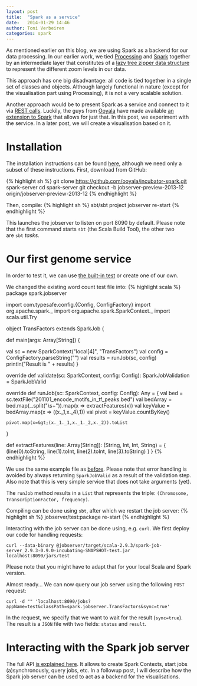 ```yaml
---
layout: post
title:  "Spark as a service"
date:   2014-01-29 14:46
author: Toni Verbeiren
categories: spark
---
```

As mentioned earlier on this blog, we are using Spark as a backend for our data processing. In our earlier work, we tied [Processing](http://processing.org/) and [Spark](http://homes.esat.kuleuven.be/~bioiuser/blog/?p=66) together by an intermediate layer that constitutes of a [lazy tree zipper data structure](/2014/01/lazy-functional-tree-zipper-for-zoom-levels) to represent the different zoom levels in our data.

This approach has one big disadvantage: all code is tied together in a single set of classes and objects. Although largely functional in nature (except for the visualisation part using Processing), it is not a very scalable solution.

Another approach would be to present Spark as a service and connect to it via [REST calls](http://en.wikipedia.org/wiki/Representational_state_transfer). Luckily, the guys from [Ooyala](http://www.ooyala.com/) have made available [an extension to Spark](https://github.com/ooyala/incubator-spark/tree/jobserver-preview-2013-12/jobserver#wordcountexample-walk-through) that allows for just that. In this post, we experiment with the service. In a later post, we will create a visualisation based on it.

# Installation
The installation instructions can be found [here](http://gethue.tumblr.com/post/71963991256/a-new-spark-web-ui-spark-app), although we need only a subset of these instructions. First, download from GitHub:

{% highlight sh %}
git clone https://github.com/ooyala/incubator-spark.git spark-server
cd spark-server
git checkout -b jobserver-preview-2013-12 origin/jobserver-preview-2013-12
{% endhighlight %}

Then, compile:
{% highlight sh %}
sbt/sbt
project jobserver
re-start
{% endhighlight %}

This launches the jobserver to listen on port 8090 by default. Please note that the first command starts `sbt` (the Scala Build Tool), the other two are `sbt` *tasks*.

# Our first genome service
In order to test it, we can use [the built-in test](https://github.com/ooyala/incubator-spark/tree/jobserver-preview-2013-12/jobserver#wordcountexample-walk-through) or create one of our own.

We changed the existing word count test file into:
{% highlight scala %}
package spark.jobserver

import com.typesafe.config.{Config, ConfigFactory}
import org.apache.spark._
import org.apache.spark.SparkContext._
import scala.util.Try

object TransFactors extends SparkJob {

  def main(args: Array[String]) {

  val sc = new SparkContext("local[4]", "TransFactors")
    val config = ConfigFactory.parseString("")
    val results = runJob(sc, config)
    println("Result is " + results)
  }

  override def validate(sc: SparkContext, config: Config): SparkJobValidation = SparkJobValid

  override def runJob(sc: SparkContext, config: Config): Any = {
    val bed = sc.textFile("201101_encode_motifs_in_tf_peaks.bed")
    val bedArray = bed.map(_.split("\\s+")).map(x =&gt; extractFeatures(x))
    val keyValue = bedArray.map(x =&gt; ((x._1,x._4),1))
    val pivot = keyValue.countByKey()

    pivot.map(x=&gt;(x._1._1,x._1._2,x._2)).toList

  }

  def extractFeatures(line: Array[String]): (String, Int, Int, String) = {
    (line(0).toString, line(1).toInt, line(2).toInt, line(3).toString)
  }
}
{% endhighlight %}

We use the same example file as [before](/2014/01/spark-for-genomic-data). Please note that error handling is avoided by always returning `SparkJobValid` as a result of the validation step. Also note that this is very simple service that does not take arguments (yet).

The `runJob` method results in a `List` that represents the triple: `(Chromosome, TranscriptionFactor, frequency)`.

Compiling can be done using `sbt`, after which we restart the job server:
{% highlight sh %}
jobserver/test:package
re-start
{% endhighlight %}

Interacting with the job server can be done using, e.g. `curl`. We first deploy our code for handling requests:
```
curl --data-binary @jobserver/target/scala-2.9.3/spark-job-server_2.9.3-0.9.0-incubating-SNAPSHOT-test.jar localhost:8090/jars/test
```
Please note that you might have to adapt that for your local Scala and Spark version.

Almost ready... We can now query our job server using the following `POST` request:
```
curl -d "" 'localhost:8090/jobs?appName=test&classPath=spark.jobserver.TransFactors&sync=true'
```

In the request, we specify that we want to wait for the result (`sync=true`). The result is a `JSON` file with two fields: `status` and `result`.

# Interacting with the Spark job server
The full API [is explained here](https://github.com/ooyala/incubator-spark/tree/jobserver-preview-2013-12/jobserver#api). It allows to create Spark Contexts, start jobs (a)synchronously, query jobs, etc. In a followup post, I will describe how the Spark job server can be used to act as a backend for the visualisations.
